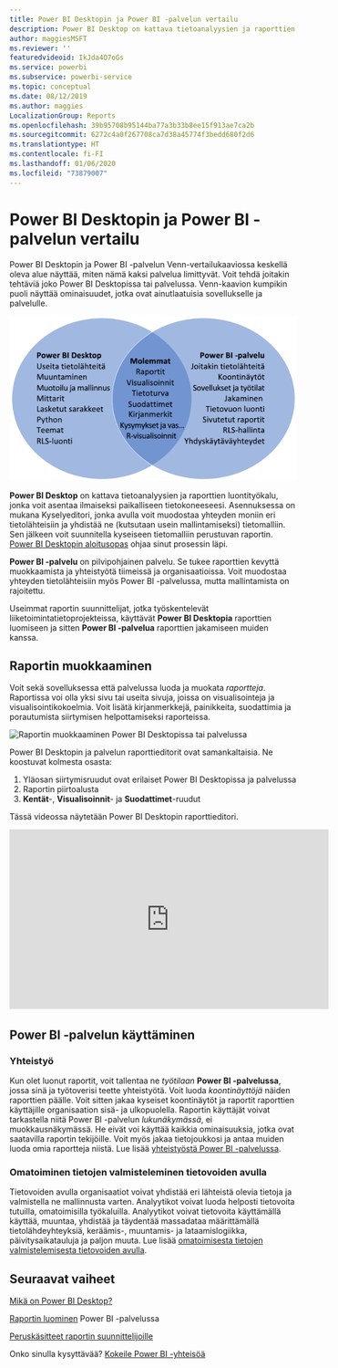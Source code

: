 ```yaml
---
title: Power BI Desktopin ja Power BI -palvelun vertailu
description: Power BI Desktop on kattava tietoanalyysien ja raporttien luontityökalu. Power BI -palvelu on pilvipohjainen verkkopalvelu kevyeen raportin muokkaukseen ja yhteistyöhön työryhmille ja yrityksille.
author: maggiesMSFT
ms.reviewer: ''
featuredvideoid: IkJda4O7oGs
ms.service: powerbi
ms.subservice: powerbi-service
ms.topic: conceptual
ms.date: 08/12/2019
ms.author: maggies
LocalizationGroup: Reports
ms.openlocfilehash: 39b95708b95144ba77a3b33b8ee15f913ae7ca2b
ms.sourcegitcommit: 6272c4a0f267708ca7d38a45774f3bedd680f2d6
ms.translationtype: HT
ms.contentlocale: fi-FI
ms.lasthandoff: 01/06/2020
ms.locfileid: "73879007"
---
```

# <a name="comparing-power-bi-desktop-and-the-power-bi-service"></a>Power BI Desktopin ja Power BI -palvelun vertailu

Power BI Desktopin ja Power BI -palvelun Venn-vertailukaaviossa keskellä oleva alue näyttää, miten nämä kaksi palvelua limittyvät. Voit tehdä joitakin tehtäviä joko Power BI Desktopissa tai palvelussa. Venn-kaavion kumpikin puoli näyttää ominaisuudet, jotka ovat ainutlaatuisia sovellukselle ja palvelulle.  

![Power BI Desktopin ja palvelun Venn-kaavio](media/service-service-vs-desktop/power-bi-venn-desktop-service.png)

**Power BI Desktop** on kattava tietoanalyysien ja raporttien luontityökalu, jonka voit asentaa ilmaiseksi paikalliseen tietokoneeseesi. Asennuksessa on mukana Kyselyeditori, jonka avulla voit muodostaa yhteyden moniin eri tietolähteisiin ja yhdistää ne (kutsutaan usein mallintamiseksi) tietomalliin. Sen jälkeen voit suunnitella kyseiseen tietomalliin perustuvan raportin. [Power BI Desktopin aloitusopas](../desktop-getting-started.md) ohjaa sinut prosessin läpi.

**Power BI -palvelu** on pilvipohjainen palvelu. Se tukee raporttien kevyttä muokkaamista ja yhteistyötä tiimeissä ja organisaatioissa. Voit muodostaa yhteyden tietolähteisiin myös Power BI -palvelussa, mutta mallintamista on rajoitettu. 

Useimmat raportin suunnittelijat, jotka työskentelevät liiketoimintatietoprojekteissa, käyttävät **Power BI Desktopia** raporttien luomiseen ja sitten **Power BI -palvelua** raporttien jakamiseen muiden kanssa.

## <a name="report-editing"></a>Raportin muokkaaminen

Voit sekä sovelluksessa että palvelussa luoda ja muokata *raportteja*. Raportissa voi olla yksi sivu tai useita sivuja, joissa on visualisointeja ja visualisointikokoelmia. Voit lisätä kirjanmerkkejä, painikkeita, suodattimia ja porautumista siirtymisen helpottamiseksi raporteissa.

![Raportin muokkaaminen Power BI Desktopissa tai palvelussa](media/service-service-vs-desktop/power-bi-editing-desktop-service.png)

Power BI Desktopin ja palvelun raporttieditorit ovat samankaltaisia. Ne koostuvat kolmesta osasta:  

1. Yläosan siirtymisruudut ovat erilaiset Power BI Desktopissa ja palvelussa    
2. Raportin piirtoalusta     
3. **Kentät**-, **Visualisoinnit**- ja **Suodattimet**-ruudut

Tässä videossa näytetään Power BI Desktopin raporttieditori. 

<iframe width="560" height="315" src="https://www.youtube.com/embed/IkJda4O7oGs" frameborder="0" allowfullscreen></iframe>

## <a name="working-in-the-power-bi-service"></a>Power BI -palvelun käyttäminen

### <a name="collaborating"></a>Yhteistyö


Kun olet luonut raportit, voit tallentaa ne *työtilaan* **Power BI -palvelussa**, jossa sinä ja työtoverisi teette yhteistyötä. Voit luoda *koontinäyttöjä* näiden raporttien päälle. Voit sitten jakaa kyseiset koontinäytöt ja raportit raporttien käyttäjille organisaation sisä- ja ulkopuolella. Raportin käyttäjät voivat tarkastella niitä Power BI -palvelun *lukunäkymässä*, ei muokkausnäkymässä. He eivät voi käyttää kaikkia ominaisuuksia, jotka ovat saatavilla raportin tekijöille.  Voit myös jakaa tietojoukkosi ja antaa muiden luoda omia raportteja niistä. Lue lisää [yhteistyöstä Power BI -palvelussa](../service-new-workspaces.md).

### <a name="self-service-data-prep-with-dataflows"></a>Omatoiminen tietojen valmisteleminen tietovoiden avulla

Tietovoiden avulla organisaatiot voivat yhdistää eri lähteistä olevia tietoja ja valmistella ne mallinnusta varten. Analyytikot voivat luoda helposti tietovoita tutuilla, omatoimisilla työkaluilla. Analyytikot voivat tietovoita käyttämällä käyttää, muuntaa, yhdistää ja täydentää massadataa määrittämällä tietolähdeyhteyksiä, keräämis-, muuntamis- ja lataamislogiikka, päivitysaikatauluja ja paljon muuta. Lue lisää [omatoimisesta tietojen valmistelemisesta tietovoiden avulla](../service-dataflows-overview.md).

## <a name="next-steps"></a>Seuraavat vaiheet

[Mikä on Power BI Desktop?](../desktop-what-is-desktop.md)

[Raportin luominen](../service-report-create-new.md) Power BI -palvelussa

[Peruskäsitteet raportin suunnittelijoille](../service-basic-concepts.md)

Onko sinulla kysyttävää? [Kokeile Power BI -yhteisöä](https://community.powerbi.com/)

